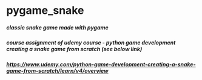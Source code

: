 # pygame_snake
##### classic snake game made with pygame
##### course assignment of udemy course - python game development creating a snake game from scratch (see below link)
##### https://www.udemy.com/python-game-development-creating-a-snake-game-from-scratch/learn/v4/overview
